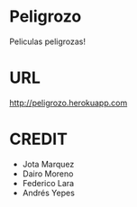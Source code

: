 Peligrozo
=========
Peliculas peligrozas!

URL
=========
http://peligrozo.herokuapp.com

CREDIT
=========
- Jota Marquez
- Dairo Moreno
- Federico Lara
- Andrés Yepes
